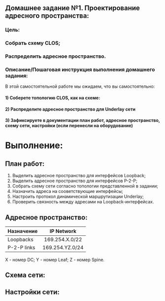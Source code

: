 ## Домашнее задание №1. Проектирование адресного пространства:

### Цель:
### Собрать схему CLOS;
### Распределить адресное пространство.

### Описание/Пошаговая инструкция выполнения домашнего задания:
В этой самостоятельной работе мы ожидаем, что вы самостоятельно:

#### 1) Соберете топологию CLOS, как на схеме: 
#### 2) Распределите адресное пространство для Underlay сети
#### 3) Зафиксируете в документации план работ, адресное пространство, схему сети, настройки (если перенесли на оборудование)

# Выполнение:

## План работ:

1) Выделить адресное пространство для интерфейсов Loopback;
2) Выделить адресное пространство для интерфейсов P-2-P;
3) Собрать схему сети согласно топологии представленной в задании;
4) Назначить адреса на сооветствующие интерфейсы;
5) Настроить протокол динамической маршрутизации Underlay;
6) Проверить связность между адресами на Loopback-интерфейсах.

## Адресное пространство:

| Назначение   | IP Network      |
| ------------ |:---------------:|
| Loopbacks    | 169.254.X.0/22  |
| P-2-P links  | 169.254.YZ.0/24  |

X - номер DC;
Y - номер Leaf;
Z - номер Spine.

## Cхема сети:

## Настройки сети:
